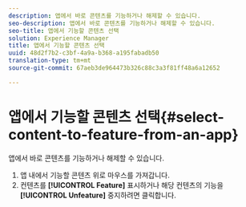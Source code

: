 ```yaml
---
description: 앱에서 바로 콘텐츠를 기능하거나 해제할 수 있습니다.
seo-description: 앱에서 바로 콘텐츠를 기능하거나 해제할 수 있습니다.
seo-title: 앱에서 기능할 콘텐츠 선택
solution: Experience Manager
title: 앱에서 기능할 콘텐츠 선택
uuid: 48d2f7b2-c3bf-4a9a-b368-a195fabadb50
translation-type: tm+mt
source-git-commit: 67aeb3de964473b326c88c3a3f81ff48a6a12652

---
```



# 앱에서 기능할 콘텐츠 선택{#select-content-to-feature-from-an-app}

앱에서 바로 콘텐츠를 기능하거나 해제할 수 있습니다.

1. 앱 내에서 기능할 콘텐츠 위로 마우스를 가져갑니다.
1. 컨텐츠를 **[!UICONTROL Feature]** 표시하거나 해당 컨텐츠의 기능을 **[!UICONTROL Unfeature]** 중지하려면 클릭합니다.
